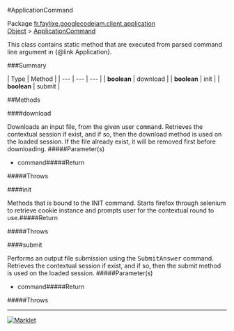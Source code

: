 #ApplicationCommand

Package [fr.faylixe.googlecodejam.client.application](README.md)<br>
[Object](../../../../java/langObject.md) > [ApplicationCommand](ApplicationCommand.md)

<p>This class contains static method that are
 executed from parsed command line argument in
 {@link Application}.</p>

###Summary


| Type | Method |
| --- | --- | --- |
| **boolean** | download |
| **boolean** | init |
| **boolean** | submit |

##Methods

####download


Downloads an input file, from the given user <tt>command</tt>.
 Retrieves the contextual session if exist, and if so, then
 the download method is used on the loaded session. If the
 file already exist, it will be removed first before downloading.
#####Parameter(s)


* command#####Return


#####Throws


####init


Methods that is bound to the INIT command. Starts
 firefox through selenium to retrieve cookie instance
 and prompts user for the contextual round to use.#####Return


#####Throws


####submit


Performs an output file submission using the <tt>SubmitAnswer</tt>
 command. Retrieves the contextual session if exist, and if so, then
 the submit method is used on the loaded session.
#####Parameter(s)


* command#####Return


#####Throws


---
[![Marklet](https://img.shields.io/badge/Generated%20by-Marklet-green.svg)](https://github.com/Faylixe/marklet)